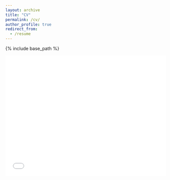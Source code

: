 ```yaml
---
layout: archive
title: "CV"
permalink: /cv/
author_profile: true
redirect_from:
  - /resume
---
```


{% include base_path %}
<!--<a href="https://docs.google.com/gview?url=https://github.com/hyerincho/CV/raw/master/HyerinCho_CV.pdf&embedded=true" class="button"><i class="fa fa-download"></i>Download my CV here </a>-->
<embed src="../files/HyerinCho_CV.pdf" width="500" height="375" 
 type="application/pdf">

